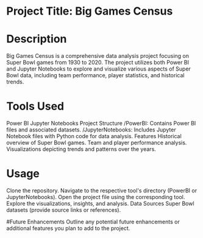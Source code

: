 #  Project Title: Big Games Census
#  Description

Big Games Census is a comprehensive data analysis project focusing on Super Bowl games from 1930 to 2020. The project utilizes both Power BI and Jupyter Notebooks to explore and visualize various aspects of Super Bowl data, including team performance, player statistics, and historical trends.

#  Tools Used
Power BI
Jupyter Notebooks
Project Structure
/PowerBI: Contains Power BI files and associated datasets.
/JupyterNotebooks: Includes Jupyter Notebook files with Python code for data analysis.
Features
Historical overview of Super Bowl games.
Team and player performance analysis.
Visualizations depicting trends and patterns over the years.


#  Usage
Clone the repository.
Navigate to the respective tool's directory (PowerBI or JupyterNotebooks).
Open the project file using the corresponding tool.
Explore the visualizations, insights, and analysis.
Data Sources
Super Bowl datasets (provide source links or references).

#Future Enhancements
Outline any potential future enhancements or additional features you plan to add to the project.
